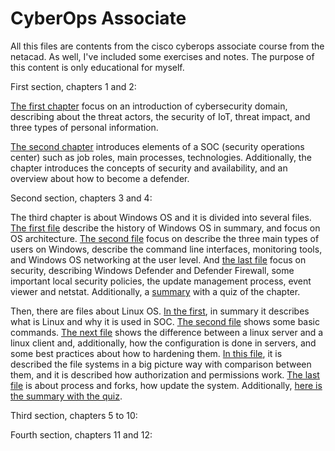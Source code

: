 # CyberOps Associate

All this files are contents from the cisco cyberops associate course from the netacad. As well, I've included some exercises and notes. The purpose of this content is only educational for myself.

First section, chapters 1 and 2:

[The first chapter](1.0.0.TheDanger.md) focus on an introduction of cybersecurity domain, describing about the threat actors, the security of IoT, threat impact, and three types of personal information.

[The second chapter](2.0.0.FirghtersInTheWarAgainstCybercrime.md) introduces elements of a SOC (security operations center) such as job roles, main processes, technologies. Additionally, the chapter introduces the concepts of security and availability, and an overview about how to become a defender.

Second section, chapters 3 and 4:

The third chapter is about Windows OS and it is divided into several files. [The first file](3.0.0.TheWindowsOS.md) describe the history of Windows OS in summary, and focus on OS architecture. [The second file](./3.3.0-WindowsConfigAndMon.md) focus on describe the three main types of users on Windows, describe the command line interfaces, monitoring tools, and Windows OS networking at the user level. And [the last file](3.4.0-WindowsSecurity.md) focus on security, describing Windows Defender and Defender Firewall, some important local security policies, the update management process, event viewer and netstat. Additionally, a [summary](3.5.0-WindowsOperatingSystemSummary.md) with a quiz of the chapter.

Then, there are files about Linux OS. [In the first](4.0.0-LinuxBasics.md), in summary it describes what is Linux and why it is used in SOC. [The second file](4.2.0-LinuxShell.md) shows some basic commands. [The next file](4.3.0-LinuxServerAndClients.md) shows the difference between a linux server and a linux client and, additionally, how the configuration is done in servers, and some best practices about how to hardening them. [In this file](4.5.0-LinuxFileSystem.md), it is described the file systems in a big picture way with comparison between them, and it is described how authorization and permissions work. [The last file](4.7.1-WorkingOnALinuxHost.md) is about process and forks, how update the system. Additionally, [here is the summary with the quiz](4.8.0-LinuxBasicsSummary.md).

Third section, chapters 5 to 10:

Fourth section, chapters 11 and 12: 



